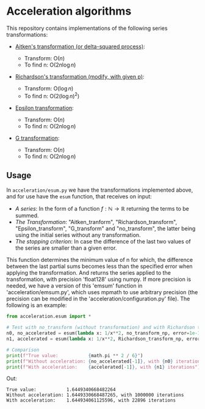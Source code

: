 # Acceleration algorithms

This repository contains implementations of the following series transformations:

* [Aitken's transformation (or delta-squared process)](https://en.wikipedia.org/wiki/Aitken%27s_delta-squared_process):
  - Transform: O($n$)
  - To find n: O($2n\log n$)

* [Richardson's transformation (modify, with given p)](https://en.wikipedia.org/wiki/Richardson_extrapolation):
  - Transform: O($\log n$)
  - To find n: O($2(\log n)^2$)

* [Epsilon transformation](https://www.sciencedirect.com/science/article/pii/S0377042700003551):
  - Transform: O($n$)
  - To find n: O($2n\log n$)

* [G transformation](https://epubs.siam.org/doi/abs/10.1137/0704032?journalCode=sjnaam):
  - Transform: O($n$)
  - To find n: O($2n\log n$)

## Usage

In `acceleration/esum.py` we have the transformations implemented above, and for use have the `esum` function, that receives on input:

- *A series*: In the form of a function $f: \mathbb{N} \to \mathbb{R}$ returning the terms to be summed.
- *The Transformation*: "Aitken_tranform", "Richardson_transform", "Epsilon_transform", "G_transform" and "no_transform", the latter being using the initial series without any transformation.
- *The stopping criterion*: In case the difference of the last two values of the series are smaller than a given error.

This function determines the minimum value of n for which, the difference between the last partial sums becomes less than the specified error when applying the transformation. And returns the series applied to the transformation, with precision 'float128' using numpy. If more precision is needed, we have a version of this 'emsum' function in 'acceleration/emsum.py', which uses mpmath to use arbitrary precision (the precision can be modified in the 'acceleration/configuration.py' file). The following is an example:


```python
from acceleration.esum import *

# Test with no_transform (without transformation) and with Richardson transformation the basel problem
n0, no_accelerated = esum(lambda x: 1/x**2, no_transform_np, error=1e-12)
n1, accelerated = esum(lambda x: 1/x**2, Richardson_transform_np, error=1e-12)

# Comparison
print(f"True value:           {math.pi ** 2 / 6}")
print(f"Without acceleration: {no_accelerated[-1]}, with {n0} iterations")
print(f"With acceleration:    {accelerated[-1]}, with {n1} iterations")
```

Out:
```
True value:           1.6449340668482264
Without acceleration: 1.6449330668487265, with 1000000 iterations
With acceleration:    1.644934061125596, with 22896 iterations
```
